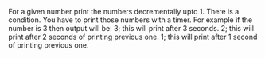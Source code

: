 For a given number print the numbers decrementally upto 1. There is a condition. You have to print those numbers with a timer. For example if the number is 3 then output will be:
3; this will print after 3 seconds.
2; this will print after 2 seconds of printing previous one.
1; this will print after 1 second of printing previous one.

